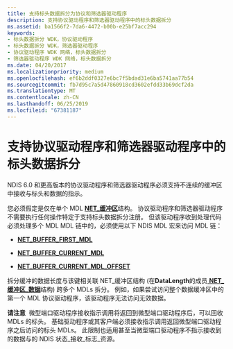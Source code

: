```yaml
---
title: 支持标头数据拆分为协议和筛选器驱动程序
description: 支持协议驱动程序和筛选器驱动程序中的标头数据拆分
ms.assetid: ba1566f2-7da6-4472-b00b-e25bf7acc294
keywords:
- 标头数据拆分 WDK，协议驱动程序
- 标头数据拆分 WDK，筛选器驱动程序
- 协议驱动程序 WDK 网络，标头数据拆分
- 筛选器驱动程序 WDK 网络，标头数据拆分
ms.date: 04/20/2017
ms.localizationpriority: medium
ms.openlocfilehash: ef6b2ddf0327e6bc7f5bdad31e6ba5741aa77b54
ms.sourcegitcommit: fb7d95c7a5d47860918cd3602efdd33b69dcf2da
ms.translationtype: MT
ms.contentlocale: zh-CN
ms.lasthandoff: 06/25/2019
ms.locfileid: "67381187"
---
```

# <a name="supporting-header-data-split-in-protocol-drivers-and-filter-drivers"></a>支持协议驱动程序和筛选器驱动程序中的标头数据拆分





NDIS 6.0 和更高版本的协议驱动程序和筛选器驱动程序必须支持不连续的缓冲区中接收与标头和数据的指示。

您必须假定是仅在单个 MDL [ **NET\_缓冲区**](https://docs.microsoft.com/windows-hardware/drivers/ddi/content/ndis/ns-ndis-_net_buffer)结构。 协议驱动程序和筛选器驱动程序不需要执行任何操作特定于支持标头数据拆分注册。 但该驱动程序收到处理代码必须处理多个 MDL MDL 链中的，必须使用以下 NDIS MDL 宏来访问 MDL 链：

-   [**NET\_BUFFER\_FIRST\_MDL**](https://docs.microsoft.com/windows-hardware/drivers/network/net-buffer-first-mdl)

-   [**NET\_BUFFER\_CURRENT\_MDL**](https://docs.microsoft.com/windows-hardware/drivers/network/net-buffer-current-mdl)

-   [**NET\_BUFFER\_CURRENT\_MDL\_OFFSET**](https://docs.microsoft.com/windows-hardware/drivers/network/net-buffer-current-mdl-offset)

拆分缓冲的数据长度与该键相关联 NET\_缓冲区结构 (在**DataLength**的成员[ **NET\_缓冲区\_数据**](https://docs.microsoft.com/windows-hardware/drivers/ddi/content/ndis/ns-ndis-_net_buffer_data)结构) 跨多个 MDLs 拆分。 例如，如果尝试访问整个数据缓冲区中的第一个 MDL 协议驱动程序，该驱动程序无法访问无效数据。

**请注意**  微型端口驱动程序接收指示调用将返回到微型端口驱动程序后，可以回收 MDLs 的标头。 基础驱动程序或其客户端必须接收指示调用返回微型端口驱动程序之后访问的标头 MDLs。 此限制也适用甚至当微型端口驱动程序不指示接收到的数据与的 NDIS 状态\_接收\_标志\_资源。

 

 

 





